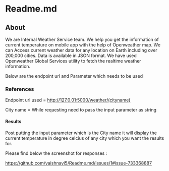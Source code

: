 # Readme.md

## About

We are Internal Weather Service team. We help you get the information of current temperature on mobile app with the help of Openweather map. We can Access current weather data for any location on Earth including over 200,000 cities. Data is available in JSON format. We have used Openweather Global Services utility to fetch the realtime weather information. 

Below are the endpoint url and Parameter which needs to be used

### References

Endpoint url used = http://127.0.01:5000/weather/(cityname)

City name = While requesting need to pass the input parameter as string 


#### Results

Post putting the input parameter which is the City name it will display the current temperature in degree celcius of any city which you want the results for. 


Please find below the screenshot for responses :

https://github.com/vaishnavi5/Readme.md/issues/1#issue-733368887

